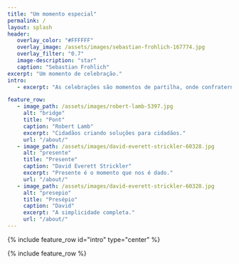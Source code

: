 ```yaml
---
title: "Um momento especial"
permalink: /
layout: splash 
header: 
   overlay_color: "#FFFFFF"
   overlay_image: /assets/images/sebastian-frohlich-167774.jpg  
   overlay_filter: "0.7"
   image-description: "star" 
   caption: "Sebastian Frohlich"
excerpt: "Um momento de celebração."
intro: 
   - excerpt: "As celebrações são momentos de partilha, onde confraternizamos e agradecemos aos nossos pares pelo próprio momento em si. Devemos compartilhar nosso tempo, nossos sorrizos, e nossa alegria. O prazer da celebração se encerra em si, e se realiza no momento em que priorizamos o outro. Feliz ano que se encerra. Feliz ano que surge."

feature_row:
   - image_path: /assets/images/robert-lamb-5397.jpg
     alt: "bridge"
     title: "Pont"
     caption: "Robert Lamb"
     excerpt: "Cidadãos criando soluções para cidadãos."
     url: "/about/"
   - image_path: /assets/images/david-everett-strickler-60328.jpg
     alt: "presente"
     title: "Presente"
     caption: "David Everett Strickler"
     excerpt: "Presente é o momento que nos é dado."
     url: "/about/"
   - image_path: /assets/images/david-everett-strickler-60328.jpg
     alt: "presepio"
     title: "Presépio"
     caption: "David"
     excerpt: "A simplicidade completa."
     url: "/about/"
---
```


{% include feature_row id="intro" type="center" %}

{% include feature_row %}


